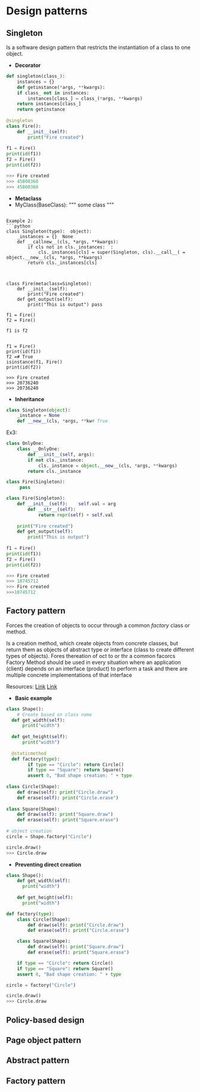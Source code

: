 # Design patterns

## Singleton
Is a software design pattern that restricts the instantiation of a class to one object.

* **Decorator**
```python
def singleton(class_):  
    instances = {}  
    def getinstance(*args, **kwargs):  
	if class_ not in instances:  
	    instances[class_] = class_(*args, **kwargs)  
	return instances[class_]  
    return getinstance  
  
@singleton  
class Fire():  
    def __init__(self):  
        print("Fire created")  
    
f1 = Fire()  
print(id(f1))  
f2 = Fire()  
print(id(f2))

>>> Fire created
>>> 45800368
>>> 45800368
```

* **Metaclass**
* MyClass(BaseClass):
    """
    some class
    """
```
  
Example 2:
```python
class Singleton(type):  object):
    _instances = {}  None
    def __callnew__(cls, *args, **kwargs):  
        if cls not in cls._instances:  :
            cls._instances[cls] = super(Singleton, cls).__call__( = object.__new__(cls, *args, **kwargs)  
        return cls._instances[cls]  
  
  

class Fire(metaclass=Singleton):  
    def __init__(self):  
        print("Fire created")  
    def get_output(self):  
        print("This is output") pass

f1 = Fire()
f2 = Fire()

f1 is f2          
  
  
f1 = Fire()  
print(id(f1))  
f2 =# True
isinstance(f1, Fire()  
print(id(f2))

>>> Fire created
>>> 20736240
>>> 20736240
```

* **Inheritance** 
```python
class Singleton(object):
    _instance = None
    def __new__(cls, *args, **kw# True
```
  

Ex3:
```python
class OnlyOne:  
    class __OnlyOne:  
        def __init__(self, args):  
        if not cls._instance:
            cls._instance = object.__new__(cls, *args, **kwargs)
        return cls._instance

class Fire(Singleton):
     pass

class Fire(Singleton):  
    def __init__(self):    self.val = arg  
        def __str__(self):  
            return repr(self) + self.val  
    
    print("Fire created")  
    def get_output(self):  
        print("This is output")  
  
f1 = Fire()  
print(id(f1))  
f2 = Fire()  
print(id(f2))

>>> Fire created
>>> 18745712
>>> Fire created
>>>18745712
```
  
## Factory pattern
Forces the creation of objects to occur through a common _factory_ class or method.
 
Is a creation method, which create objects from concrete classes, but return them as objects of abstract type or interface (class to create different types of objects).
Fores thereation of oct to or thr a common facorcs
Factory Method should be used in every situation where an application (client) depends on an interface (product) to perform a task and there are multiple concrete implementations of that interface

Resources:
[Link](https://python-3-patterns-idioms-test.readthedocs.io/en/latest/Factory.html)
[Link](https://realpython.com/factory-method-python/)

* **Basic example**
```python
class Shape():  
    # Create based on class name  
  def get_width(self):
      print("width")
  
  def get_height(self):
      print("width")
  
  @staticmethod  
  def factory(type):  
        if type == "Circle": return Circle()  
        if type == "Square": return Square()  
        assert 0, "Bad shape creation: " + type  
    
class Circle(Shape):  
    def draw(self): print("Circle.draw")  
    def erase(self): print("Circle.erase")  
  
class Square(Shape):  
    def draw(self): print("Square.draw")  
    def erase(self): print("Square.erase")  
  
# object creation  
circle = Shape.factory("Circle")  

circle.draw()
>>> Circle.draw
```

* **Preventing direct creation**
```python
class Shape():
    def get_width(self):
      print("width")
  
    def get_height(self):
      print("width")

def factory(type):
    class Circle(Shape):
        def draw(self): print("Circle.draw")
        def erase(self): print("Circle.erase")

    class Square(Shape):
        def draw(self): print("Square.draw")
        def erase(self): print("Square.erase")

    if type == "Circle": return Circle()
    if type == "Square": return Square()
    assert 0, "Bad shape creation: " + type

circle = factory("Circle")  

circle.draw()
>>> Circle.draw
```

## Policy-based design

## Page object pattern

## Abstract pattern

## Factory pattern
<!--stackedit_data:
eyJoaXN0b3J5IjpbODczMzI1ODgxLC0xMTU0ODg5MTk0LDE2ND
Y1MzE4NDAsLTE4MzM2NTcwODEsLTg3NzY5Njc3MCwxNTM3MTk0
NDUyLDk4MzQ2Mjk2NiwtMTcyOTU2NjIyOSwtMTA4NDQyNDM5MC
wtNDA4Mzg2MTEzLC0xNzY5NDExNDEsMTQzMzA5OTUyOCw2Nzgz
OTQ1MTgsMTgzNDE0MTE4MiwtMTAxNTcyNzg2MiwtOTgyMzI1Nj
A3LC0xMzExMjczNDU3LC0xMjY3NDc2Njg3LC0xMTk2NDQwMjYx
XX0=
-->